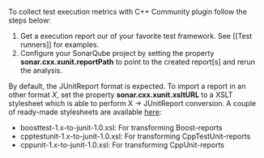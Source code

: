 To collect test execution metrics with C++ Community plugin follow the steps below:

1. Get a execution report our of your favorite test framework. See [[Test runners]] for examples.
2. Configure your SonarQube project by setting the property **sonar.cxx.xunit.reportPath** to point to the created report[s] and rerun the analysis.

By default, the JUnitReport format is expected. To import a report in an other format _X_, set the property **sonar.cxx.xunit.xsltURL** to a XSLT stylesheet which is able to perform X -> JUnitReport conversion. A couple of ready-made stylesheets are available [here](https://github.com/wenns/sonar-cxx/tree/master/sonar-cxx-plugin/src/main/resources/xsl):

* boosttest-1.x-to-junit-1.0.xsl:       For transforming Boost-reports
* cpptestunit-1.x-to-junit-1.0.xsl:     For transforming CppTestUnit-reports
* cppunit-1.x-to-junit-1.0.xsl:         For transforming CppUnit-reports